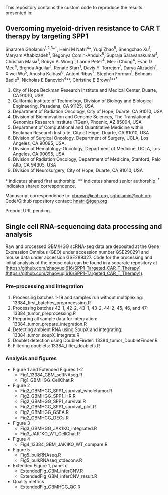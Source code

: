 This repository contains the custom code to reproduce the results presented in:

## Overcoming myeloid-driven resistance to CAR T therapy by targeting SPP1 

Sharareh Gholamin<sup>1,2,3</sup>&ast;<sup>†</sup>, Heini M Natri<sup>4</sup>&ast;, Yuqi Zhao<sup>5</sup>, Shengchao Xu<sup>1</sup>, Maryam Aftabizadeh<sup>1</sup></sup>, Begonya Comin-Anduix<sup>6</sup>, Supraja Saravanakumar<sup>1</sup>, Christian Masia<sup>1</sup>, Robyn A. Wong<sup>1</sup>, Lance Peter<sup>4</sup>, Mei-i Chung<sup>4</sup>, Evan D Mee<sup>4</sup>, Brenda Aguilar<sup>1</sup>, Renate Starr<sup>1</sup>, Davis Y. Torrejon<sup>7</sup>, Darya Alizadeh<sup>1</sup>, Xiwei Wu<sup>5</sup>, Anusha Kalbasi<sup>8</sup>, Antoni Ribas<sup>7</sup>, Stephen Forman<sup>1</sup>, Behnam Badie<sup>9</sup>, Nicholas E Banovich<sup>4</sup>&ast;&ast;, Christine E Brown<sup>1</sup>&ast;&ast;<sup>†</sup>

1. City of Hope Beckman Research Institute and Medical Center, Duarte, CA 91010, USA 
2. California Institute of Technology, Division of Biology and Biological Engineering, Pasadena, CA 91125, USA 
3. Department of Radiation Oncology, City of Hope, Duarte, CA 91010, USA 
4. Division of Bioinnovation and Genome Sciences, The Translational Genomics Research Institute (TGen), Phoenix, AZ 85004, USA 
5. Department of Computational and Quantitative Medicine within Beckman Research Institute, City of Hope, Duarte, CA 91010, USA 
6. Division of Surgical Oncology, Department of Surgery, UCLA, Los Angeles, CA 90095, USA. 
7. Division of Hematology-Oncology, Department of Medicine, UCLA, Los Angeles, CA 90095, USA 
8. Division of Radiation Oncology, Department of Medicine, Stanford, Palo Alto, CA 94305, USA 
9. Division of Neurosurgery, City of Hope, Duarte, CA 91010, USA 

 
&ast; indicates shared first authorship. 
&ast;&ast; indicates shared senior authorship. 
<sup>†</sup> indicates shared correspondence. 

Manuscript correspondence to: cbrown@coh.org, sgholamin@coh.org
Code/Github repository contact: hnatri@tgen.org

Preprint URL pending.

## Single cell RNA-sequencing data processing and analysis

Raw and processed GBM/HGG scRNA-seq data are deposited at the Gene Expression Omnibus (GEO) under accession number GSE290291 and mouse data under accession GSE289327. Code for the processing and initial analysis of the mouse data can be found in a separate repository at [https://github.com/zhaoyuqi616/SPP1-Targeted_CAR_T_Therapy](https://github.com/zhaoyuqi616/SPP1-Targeted_CAR_T_Therapy)).

### Pre-processing and integration

1. Processing batches 1-19 and samples run without multiplexing: 13384_first_batches_preprocessing.R
2. Processing batches 42-1, 42-2, 43-1, 43-2, 44-2, 45, 46, and 47: 13384_tumor_preprocessing.R
3. Preparing all sample data for integration: 13384_tumor_prepare_integration.R
4. Detecting ambient RNA using SoupX and integrating: 13384_tumor_soupX_integrate.R
5. Doublet detection using DoubletFinder: 13384_tumor_DoubletFinder.R
6. Filtering doublets: 13384_filter_doublets.R

### Analysis and figures

* Figure 1 and Extended Figures 1-2
  * Fig1_13384_GBM_scRNAseq.R
  * Fig1_GBMHGG_CellChat.R
* Figure 2
  * Fig2_GBMHGG_SPP1_survival_wholetumor.R
  * Fig2_GBMHGG_SPP1_HR.R
  * Fig2_GBMHGG_SPP1_survival.R
  * Fig2_GBMHGG_SPP1_survival_plot.R
  * Fig2_GBMHGG_GSEA.R
  * Fig2_GBMHGG_DEGs.R
* Figure 3
  * Fig3_GBMHGG_JAK1KO_integrated.R
  * Fig3_JAK1KO_WT_CellChat.R
* Figure 4
  * Fig4_13384_GBM_JAK1KO_WT_compare.R
* Figure 5
  * Fig5_bulkRNAseq.R
  * Fig5_bulkRNAseq_ctdeconv.R
* Extended Figure 1, panel c
  * ExtendedFig_GBM_inferCNV.R
  * ExtendedFig_GBM_inferCNV_result.R
* Quality metrics
  * ExtendedFig_GBMHGG_QC.R

